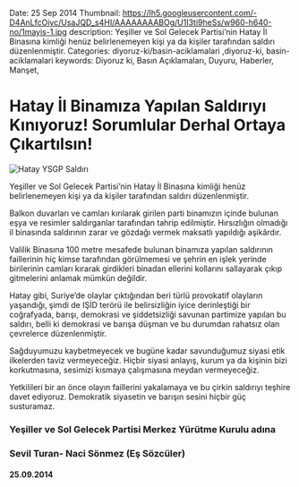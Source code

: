 Date: 25 Sep 2014
Thumbnail: https://lh5.googleusercontent.com/-D4AnLfcOiyc/UsaJQD_s4HI/AAAAAAAABOg/U1I3ti9heSs/w960-h640-no/1mayis-1.jpg
description: Yeşiller ve Sol Gelecek Partisi’nin Hatay İl Binasına kimliği henüz belirlenemeyen kişi ya da kişiler tarafından saldırı düzenlenmiştir.
Categories: diyoruz-ki/basin-aciklamalari ,diyoruz-ki, basin-aciklamalari
keywords: Diyoruz ki, Basın Açıklamaları, Duyuru, Haberler, Manşet, 

# Hatay İl Binamıza Yapılan Saldırıyı Kınıyoruz! Sorumlular Derhal Ortaya Çıkartılsın!

![Hatay YSGP Saldırı](https://lh5.googleusercontent.com/-D4AnLfcOiyc/UsaJQD_s4HI/AAAAAAAABOg/U1I3ti9heSs/w960-h640-no/1mayis-1.jpg)

Yeşiller ve Sol Gelecek Partisi’nin Hatay İl Binasına kimliği henüz belirlenemeyen kişi ya da kişiler tarafından saldırı düzenlenmiştir.

Balkon duvarları ve camları kırılarak girilen parti binamızın içinde bulunan eşya ve resimler saldırganlar tarafından tahrip edilmiştir. Hırsızlığın olmadığı il binasında saldırının zarar ve gözdağı vermek maksatlı yapıldığı aşikârdır.

Valilik Binasına 100 metre mesafede bulunan binamıza yapılan saldırının faillerinin hiç kimse tarafından görülmemesi ve şehrin en işlek yerinde birilerinin camları kırarak girdikleri binadan ellerini kollarını sallayarak çıkıp gitmelerini anlamak mümkün değildir.

Hatay gibi, Suriye’de olaylar çıktığından beri türlü provokatif olayların yaşandığı, şimdi de IŞİD terörü ile belirsizliğin iyice derinleştiği bir coğrafyada, barışı, demokrasi ve şiddetsizliği savunan partimize yapılan bu saldırı, belli ki demokrasi ve barışa düşman ve bu durumdan rahatsız olan çevrelerce düzenlenmiştir.

Sağduyumuzu kaybetmeyecek ve bugüne kadar savunduğumuz siyasi etik ilkelerden taviz vermeyeceğiz. Hiçbir siyasi anlayış, kurum ya da kişinin bizi korkutmasına, sesimizi kısmaya çalışmasına meydan vermeyeceğiz.

Yetkilileri bir an önce olayın faillerini yakalamaya ve bu çirkin saldırıyı teşhire davet ediyoruz. Demokratik siyasetin ve barışın sesini hiçbir güç susturamaz.


### Yeşiller ve Sol Gelecek Partisi Merkez Yürütme Kurulu adına
### Sevil Turan- Naci Sönmez (Eş Sözcüler)
#### 25.09.2014
